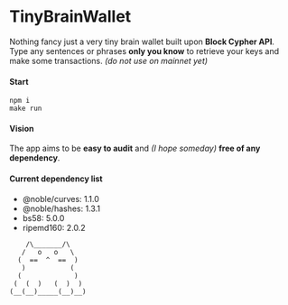 # TinyBrainWallet
Nothing fancy just a very tiny brain wallet built upon **Block Cypher API**. 
Type any sentences or phrases **only you know** to retrieve your keys and make some transactions. *(do not use on mainnet yet)*

#### Start
```
npm i
make run
```
#### Vision
The app aims to be **easy to audit** and *(I hope someday)* **free of any dependency**.

#### Current dependency list
- @noble/curves: 1.1.0
- @noble/hashes: 1.3.1
- bs58: 5.0.0
- ripemd160: 2.0.2

```
    /\_______/\
   /   o   o   \
  (  ==  ^  ==  )
   )           (
  (             )
 (  (  )   (  )  )
(__(__)_____(__)__)
```
